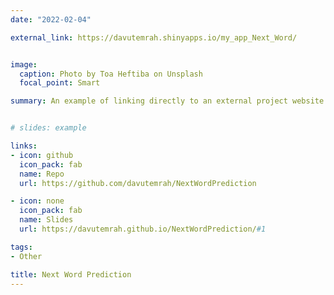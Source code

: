 ```yaml
---
date: "2022-02-04"

external_link: https://davutemrah.shinyapps.io/my_app_Next_Word/


image:
  caption: Photo by Toa Heftiba on Unsplash
  focal_point: Smart

summary: An example of linking directly to an external project website using `github`. here is another link 


# slides: example

links:
- icon: github
  icon_pack: fab
  name: Repo
  url: https://github.com/davutemrah/NextWordPrediction

- icon: none
  icon_pack: fab
  name: Slides
  url: https://davutemrah.github.io/NextWordPrediction/#1

tags:
- Other

title: Next Word Prediction
---
```

